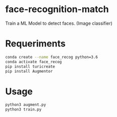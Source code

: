 # face-recognition-match
Train a ML Model to detect faces. (Image classifier)

# Requeriments

```bash
conda create --name face_recog python=3.6
conda activate face_recog
pip install turicreate
pip install Augmentor
```

# Usage

```bash
python3 augment.py
python3 train.py
```
